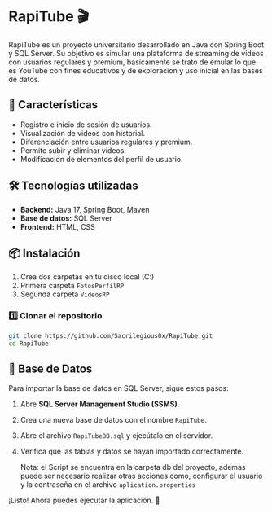 # RapiTube 🎬

RapiTube es un proyecto universitario desarrollado en Java con Spring Boot y SQL Server. Su objetivo es simular una plataforma 
de streaming de videos con usuarios regulares y premium, basicamente se trato de emular lo que es YouTube con fines educativos
y de exploracion y uso inicial en las bases de datos.

## 🚀 Características
- Registro e inicio de sesión de usuarios.
- Visualización de videos con historial.
- Diferenciación entre usuarios regulares y premium.
- Permite subir y eliminar videos.
- Modificacion de elementos del perfil de usuario.

## 🛠️ Tecnologías utilizadas
- **Backend:** Java 17, Spring Boot, Maven
- **Base de datos:** SQL Server
- **Frontend:** HTML, CSS

## 📦 Instalación
1. Crea dos carpetas en tu disco local (C:)
2. Primera carpeta `FotosPerfilRP`
3. Segunda carpeta `VideosRP`
### 1️⃣ Clonar el repositorio
```sh
git clone https://github.com/Sacrilegious0x/RapiTube.git
cd RapiTube
```
## 📂 Base de Datos

Para importar la base de datos en SQL Server, sigue estos pasos:

1. Abre **SQL Server Management Studio (SSMS)**.
2. Crea una nueva base de datos con el nombre `RapiTube`.
3. Abre el archivo `RapiTubeDB.sql` y ejecútalo en el servidor.
4. Verifica que las tablas y datos se hayan importado correctamente.

   Nota: el Script se encuentra en la carpeta db del proyecto, ademas puede ser necesario realizar otras acciones
   como, configurar el usuario y la contraseña en el archivo `aplication.properties`

¡Listo! Ahora puedes ejecutar la aplicación. 🚀


